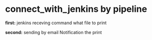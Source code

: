 # connect_with_jenkins by pipeline

**first:** jenkins receving command what file to print

**second:** sending by email Notification the print
